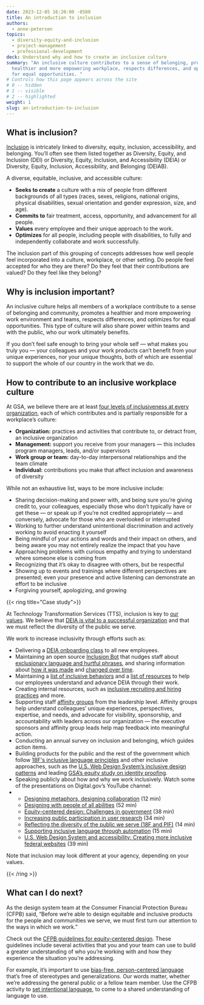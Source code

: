 ```yaml
---
date: 2023-12-05 16:20:00 -0500
title: An introduction to inclusion
authors:
  - anne-petersen
topics:
  - diversity-equity-and-inclusion
  - project-management
  - professional-development
deck: Understand why and how to create an inclusive culture
summary: "An inclusive culture contributes to a sense of belonging, promotes a
  healthier and more empowering workplace, respects differences, and optimizes
  for equal opportunities. "
# Controls how this page appears across the site
# 0 -- hidden
# 1 -- visible
# 2 -- highlighted
weight: 1
slug: an-introduction-to-inclusion
---
```

## What is inclusion?

[Inclusion](https://digital.gov/topics/diversity-equity-and-inclusion/) is intricately linked to diversity, equity, inclusion, accessibility, and belonging. You’ll often see them listed together as Diversity, Equity, and Inclusion (DEI) or Diversity, Equity, Inclusion, and Accessibility (DEIA) or Diversity, Equity, Inclusion, Accessibility, and Belonging (DEIAB).

A diverse, equitable, inclusive, and accessible culture:

* **Seeks to create** a culture with a mix of people from different backgrounds of all types (races, sexes, religions, national origins, physical disabilities, sexual orientation and gender expression, size, and age).
* **Commits to** fair treatment, access, opportunity, and advancement for all people.
* **Values** every employee and their unique approach to the work.
* **Optimizes** for all people, including people with disabilities, to fully and independently collaborate and work successfully.

The inclusion part of this grouping of concepts addresses how well people feel incorporated into a culture, workplace, or other setting. Do people feel accepted for who they are there? Do they feel that their contributions are valued? Do they feel like they belong?

## Why is inclusion important?

An inclusive culture helps all members of a workplace contribute to a sense of belonging and community, promotes a healthier and more empowering work environment and teams, respects differences, and optimizes for equal opportunities. This type of culture will also share power within teams and with the public, who our work ultimately benefits.

If you don’t feel safe enough to bring your whole self — what makes you truly you — your colleagues and your work products can’t benefit from your unique experiences, nor your unique thoughts, both of which are essential to support the whole of our country in the work that we do.

## How to contribute to an inclusive workplace culture

At GSA, we believe there are at least [four levels of inclusiveness at every organization](https://handbook.tts.gsa.gov/general-information-and-resources/inclusive-behaviors/), each of which contributes and is partially responsible for a workplace’s culture:

* **Organization:** practices and activities that contribute to, or detract from, an inclusive organization
* **Management:** support you receive from your managers — this includes program managers, leads, and/or supervisors
* **Work group or team:** day-to-day interpersonal relationships and the team climate 
* **Individual:** contributions you make that affect inclusion and awareness of diversity

While not an exhaustive list, ways to be more inclusive include:

* Sharing decision-making and power with, and being sure you’re giving credit to, your colleagues, especially those who don’t typically have or get these — or speak up if you’re not credited appropriately — and conversely, advocate for those who are overlooked or interrupted
* Working to further understand unintentional discrimination and actively working to avoid enacting it yourself
* Being mindful of your actions and words and their impact on others, and being aware you may not entirely realize the impact that you have 
* Approaching problems with curious empathy and trying to understand where someone else is coming from
* Recognizing that it’s okay to disagree with others, but be respectful
* Showing up to events and trainings where different perspectives are presented; even your presence and active listening can demonstrate an effort to be inclusive
* Forgiving yourself, apologizing, and growing

{{< ring title="Case study">}}

At Technology Transformation Services (TTS), inclusion is key to [our values](https://handbook.tts.gsa.gov/about-us/tts-history/#our-values-2). We believe that [DEIA is vital to a successful organization](https://handbook.tts.gsa.gov/about-us/deia/) and that we must reflect the diversity of the public we serve. 

We work to increase inclusivity through efforts such as:

* Delivering a [DEIA onboarding class](https://handbook.tts.gsa.gov/getting-started/classes/) to all new employees.
* Maintaining an open source [Inclusion Bot](https://handbook.tts.gsa.gov/general-information-and-resources/inclusion-bot/) that nudges staff about [exclusionary language and hurtful phrases](https://github.com/18F/charlie/blob/main/InclusionBot.md#background), and sharing information about [how it was made](https://18f.gsa.gov/2016/01/12/hacking-inclusion-by-customizing-a-slack-bot/) and [changed over time](https://18f.gsa.gov/2022/11/14/improving-inclusion-continuously-how-we-iterated-on-our-bot-to-promote-more-inclusive-and-thoughtful-language/).
* Maintaining a [list of inclusive behaviors](https://handbook.tts.gsa.gov/general-information-and-resources/inclusive-behaviors/) and a [list of resources](https://handbook.tts.gsa.gov/general-information-and-resources/deia-resources/) to help our employees understand and advance DEIA through their work.
* Creating internal resources, such as [inclusive recruiting and hiring practices](https://eng-hiring.18f.gov/) and more.
* Supporting staff [affinity groups](https://handbook.tts.gsa.gov/training-and-development/working-groups-and-guilds-101/) from the leadership level. Affinity groups help understand colleagues’ unique experiences, perspectives, expertise, and needs, and advocate for visibility, sponsorship, and accountability with leaders across our organization — the executive sponsors and affinity group leads help map feedback into meaningful action.
* Conducting an annual survey on inclusion and belonging, which guides action items.
* Building products for the public and the rest of the government which follow [18F's inclusive language principles](https://content-guide.18f.gov/our-style/inclusive-language/) and other inclusive approaches, such as the [U.S. Web Design System’s inclusive design patterns](https://designsystem.digital.gov/together/) and leading [GSA’s equity study on identity proofing](https://www.gsa.gov/governmentwide-initiatives/diversity-equity-inclusion-and-accessibility/equity-study-on-remote-identity-proofing).
* Speaking publicly about how and why we work inclusively. Watch some of the presentations on Digital.gov’s YouTube channel:
* * [Designing metaphors, designing collaboration](https://www.youtube.com/watch?v=4Fz9xqu89XU) (12 min)
  * [Designing with people of all abilities](https://www.youtube.com/watch?v=_QjXiQOa33Y) (52 min)
  * [Equity-centered design: Challenges in government](https://www.youtube.com/watch?v=j1ZJO8maV7s) (38 min)
  * [Increasing public participation in user research](https://www.youtube.com/watch?v=LI0uhEi70gc) (34 min)
  * [Reflecting the diversity of the public we serve (18F and PIF)](https://www.youtube.com/watch?v=fYEoLKEbjlo) (14 min)
  * [Supporting inclusive language through automation](https://www.youtube.com/watch?v=4xwC2q8G4J8&t=4s) (15 min)
  * [U.S. Web Design System and accessibility: Creating more inclusive federal websites](https://www.youtube.com/watch?v=D-CQtJYBZz0) (39 min)

Note that inclusion may look different at your agency, depending on your values.

{{< /ring >}}

## What can I do next?

As the design system team at the Consumer Financial Protection Bureau (CFPB) said, “Before we’re able to design equitable and inclusive products for the people and communities we serve, we must first turn our attention to the ways in which we work.”

Check out the [CFPB guidelines for equity-centered design](https://cfpb.github.io/design-system/guidelines/overview). These guidelines include several activities that you and your team can use to build a greater understanding of who you’re working with and how they experience the situation you’re addressing.

For example, it’s important to use [bias-free, person-centered language](https://cfpb.github.io/design-system/guidelines/setting-the-foundation#use-bias-free-person-centered-language) that’s free of stereotypes and generalizations. Our words matter, whether we’re addressing the general public or a fellow team member. Use the CFPB activity to ﻿[set intentional language](https://cfpb.github.io/design-system/guidelines/setting-the-foundation#set-intentional-language), to come to a shared understanding of language to use.
